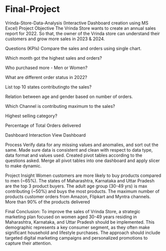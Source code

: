 # Final-Project

Vrinda-Store-Data-Analysis (Interactive Dashboard creation using MS Excel) Project Objective The Vrinda Store wants to create an annual sales report for 2022. So that, the owner of the Vrinda store can understand their customers and grow more sales in 2023 & 2024.

Questions (KPIs) Compare the sales and orders using single chart.

Which month got the highest sales and orders?

Who purchased more - Men or Women?

What are different order status in 2022?

List top 10 states contributingto the sales?

Relation between age and gender based on number of orders.

Which Channel is contributing maximum to the sales?

Highest selling category?

Percentage of Total Orders delivered

Dashboard Interaction View Dashboard

Process Verify data for any missing values and anomalies, and sort out the same. Made sure data is consistent and clean with respect to data type, data format and values used. Created pivot tables according to the questions asked. Merge all pivot tables into one dashboard and apply slicer to make dynamic.

Project Insight Women customers are more likely to buy products compared to men (~65%). The states of Maharashtra, Karnataka and Uttar Pradesh are the top 3 product buyers. The adult age group (30-49 yrs) is max contributing (~50%) and buys the most products. The maximum number of products customer orders from Amazon, Flipkart and Myntra channels. More than 90% of the products delivered

Final Conclusion: To improve the sales of Vrinda Store, a strategic marketing plan focused on women aged 30-49 years residing in Maharashtra, Karnataka, and Uttar Pradesh should be implemented. This demographic represents a key consumer segment, as they often make significant household and lifestyle purchases. The approach should include targeted digital marketing campaigns and personalized promotions to capture their attention.

